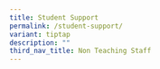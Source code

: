 ```yaml
---
title: Student Support
permalink: /student-support/
variant: tiptap
description: ""
third_nav_title: Non Teaching Staff
---
```


